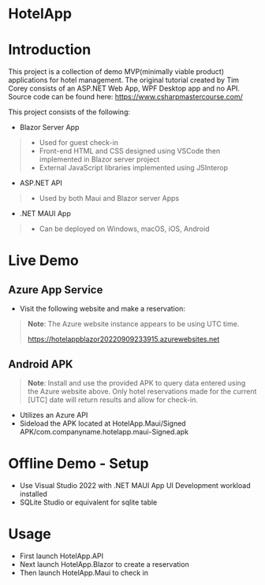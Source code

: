 # HotelApp

# Introduction
This project is a collection of demo MVP(minimally viable product) applications for hotel management.
The original tutorial created by Tim Corey consists of an ASP.NET Web App, WPF Desktop app and no API. 
Source code can be found here: https://www.csharpmastercourse.com/

This project consists of the following:
* Blazor Server App
> * Used for guest check-in
> * Front-end HTML and CSS designed using VSCode then implemented in Blazor server project
> * External JavaScript libraries implemented using JSInterop
* ASP.NET API 
> * Used by both Maui and Blazor server Apps
* .NET MAUI App
> * Can be deployed on Windows, macOS, iOS, Android


# Live Demo
## Azure App Service
* Visit the following website and make a reservation:
>**Note**: The Azure website instance appears to be using UTC time.
>
> https://hotelappblazor20220909233915.azurewebsites.net

## Android APK
>**Note**: Install and use the provided APK to query data entered using the Azure website above.
Only hotel reservations made for the current [UTC] date will return results and allow for check-in.
* Utilizes an Azure API
* Sideload the APK located at HotelApp.Maui/Signed APK/com.companyname.hotelapp.maui-Signed.apk



# Offline Demo - Setup
* Use Visual Studio 2022 with .NET MAUI App UI Development workload installed
* SQLite Studio or equivalent for sqlite table

# Usage
* First launch HotelApp.API 
* Next launch HotelApp.Blazor to create a reservation
* Then launch HotelApp.Maui to check in


